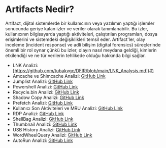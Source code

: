 # Artifacts Nedir?

Artifact, dijital sistemlerde bir kullanıcının veya yazılımın yaptığı işlemler sonucunda geriye kalan izler ve veriler olarak tanımlanabilir. Bu izler, kullanıcının bilgisayarda yaptığı aktiviteleri, çalıştırılan programları, dosya erişimlerini ve sistemdeki değişiklikleri temsil eder. Artifact'ler, olay inceleme (incident response) ve adli bilişim (digital forensics) süreçlerinde önemli bir rol oynar çünkü bu izler, olayın nasıl meydana geldiği, kimlerin etkilendiği ve ne tür verilerin tehlikede olduğu hakkında bilgi sağlar.

- LNK Analizi: [https://github.com/tubakvgc/DFIR/blob/main/LNK_Analysis.md](#)
- Amcache ve Shimcache Analizi: [GitHub Link](#)
- Jumplist Analizi: [GitHub Link](#)
- Powershell Analizi: [GitHub Link](#)
- Recycle.bin Analizi: [GitHub Link](#)
- Shadow Copy Analizi: [GitHub Link](#)
- Prefetch Analizi: [GitHub Link](#)
- Kullanıcı Son Aktiviteleri ve MRU Analizi: [GitHub Link](#)
- RDP Analizi: [GitHub Link](#)
- ShellBag Analizi: [GitHub Link](#)
- Thumbnail Analizi: [GitHub Link](#)
- USB History Analizi: [GitHub Link](#)
- WordWheelQuery Analizi: [GitHub Link](#)
- AutoRun Analizi: [GitHub Link](#)
